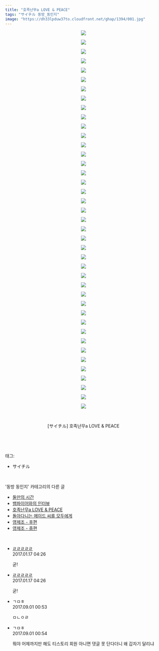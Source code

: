```yaml
---
title: "호족난무a LOVE & PEACE"
tags: "サイチル 동방_동인지"
image: "https://dh33lpduw37to.cloudfront.net/ghap/1394/001.jpg"
---
```

<div class="article">
<p style="text-align: center; clear: none; float: none;"><img src="{{ site.imgserver2 }}/ghap/1394/001.jpg"/></p>
<p style="text-align: center; clear: none; float: none;"><img src="{{ site.imgserver2 }}/ghap/1394/002.jpg"/></p>
<p style="text-align: center; clear: none; float: none;"><img src="{{ site.imgserver2 }}/ghap/1394/003.jpg"/></p>
<p style="text-align: center; clear: none; float: none;"><img src="{{ site.imgserver2 }}/ghap/1394/004.jpg"/></p>
<p style="text-align: center; clear: none; float: none;"><img src="{{ site.imgserver2 }}/ghap/1394/005.jpg"/></p>
<p style="text-align: center; clear: none; float: none;"><img src="{{ site.imgserver2 }}/ghap/1394/006.jpg"/></p>
<p style="text-align: center; clear: none; float: none;"><img src="{{ site.imgserver2 }}/ghap/1394/007.jpg"/></p>
<p style="text-align: center; clear: none; float: none;"><img src="{{ site.imgserver2 }}/ghap/1394/008.jpg"/></p>
<p style="text-align: center; clear: none; float: none;"><img src="{{ site.imgserver2 }}/ghap/1394/009.jpg"/></p>
<p style="text-align: center; clear: none; float: none;"><img src="{{ site.imgserver2 }}/ghap/1394/010.jpg"/></p>
<p style="text-align: center; clear: none; float: none;"><img src="{{ site.imgserver2 }}/ghap/1394/011.jpg"/></p>
<p style="text-align: center; clear: none; float: none;"><img src="{{ site.imgserver2 }}/ghap/1394/012.jpg"/></p>
<p style="text-align: center; clear: none; float: none;"><img src="{{ site.imgserver2 }}/ghap/1394/013.jpg"/></p>
<p style="text-align: center; clear: none; float: none;"><img src="{{ site.imgserver2 }}/ghap/1394/014.jpg"/></p>
<p style="text-align: center; clear: none; float: none;"><img src="{{ site.imgserver2 }}/ghap/1394/015.jpg"/></p>
<p style="text-align: center; clear: none; float: none;"><img src="{{ site.imgserver2 }}/ghap/1394/016.jpg"/></p>
<p style="text-align: center; clear: none; float: none;"><img src="{{ site.imgserver2 }}/ghap/1394/017.jpg"/></p>
<p style="text-align: center; clear: none; float: none;"><img src="{{ site.imgserver2 }}/ghap/1394/018.jpg"/></p>
<p style="text-align: center; clear: none; float: none;"><img src="{{ site.imgserver2 }}/ghap/1394/019.jpg"/></p>
<p style="text-align: center; clear: none; float: none;"><img src="{{ site.imgserver2 }}/ghap/1394/020.jpg"/></p>
<p style="text-align: center; clear: none; float: none;"><img src="{{ site.imgserver2 }}/ghap/1394/021.jpg"/></p>
<p style="text-align: center; clear: none; float: none;"><img src="{{ site.imgserver2 }}/ghap/1394/022.jpg"/></p>
<p style="text-align: center; clear: none; float: none;"><img src="{{ site.imgserver2 }}/ghap/1394/023.jpg"/></p>
<p style="text-align: center; clear: none; float: none;"><img src="{{ site.imgserver2 }}/ghap/1394/024.jpg"/></p>
<p style="text-align: center; clear: none; float: none;"><img src="{{ site.imgserver2 }}/ghap/1394/025.jpg"/></p>
<p style="text-align: center; clear: none; float: none;"><img src="{{ site.imgserver2 }}/ghap/1394/026.jpg"/></p>
<p style="text-align: center; clear: none; float: none;"><img src="{{ site.imgserver2 }}/ghap/1394/027.jpg"/></p>
<p style="text-align: center; clear: none; float: none;"><img src="{{ site.imgserver2 }}/ghap/1394/028.jpg"/></p>
<p style="text-align: center; clear: none; float: none;"><img src="{{ site.imgserver2 }}/ghap/1394/029.jpg"/></p>
<p style="text-align: center; clear: none; float: none;"><img src="{{ site.imgserver2 }}/ghap/1394/030.jpg"/></p>
<p style="text-align: center; clear: none; float: none;"><img src="{{ site.imgserver2 }}/ghap/1394/031.jpg"/></p>
<p style="text-align: center; clear: none; float: none;"><img src="{{ site.imgserver2 }}/ghap/1394/032.jpg"/></p>
<p style="text-align: center; clear: none; float: none;"><img src="{{ site.imgserver2 }}/ghap/1394/033.jpg"/></p>
<p style="text-align: center; clear: none; float: none;"><img src="{{ site.imgserver2 }}/ghap/1394/034.jpg"/></p>
<p style="text-align: center; clear: none; float: none;"><img src="{{ site.imgserver2 }}/ghap/1394/035.jpg"/></p>
<p style="text-align: center; clear: none; float: none;"><img src="{{ site.imgserver2 }}/ghap/1394/036.jpg"/></p>
<p style="text-align: center; clear: none; float: none;"><img src="{{ site.imgserver2 }}/ghap/1394/037.jpg"/></p>
<p style="text-align: center; clear: none; float: none;"><img src="{{ site.imgserver2 }}/ghap/1394/038.jpg"/></p>
<p style="text-align: center; clear: none; float: none;"><img src="{{ site.imgserver2 }}/ghap/1394/039.jpg"/></p>
<p style="text-align: center; clear: none; float: none;"><img src="{{ site.imgserver2 }}/ghap/1394/040.jpg"/></p>
<p style="text-align: center; clear: none; float: none;"><img src="{{ site.imgserver2 }}/ghap/1394/041.jpg"/></p>
<p style="text-align: center; clear: none; float: none;"><br/></p>
<p style="text-align: center; clear: none; float: none;">[サイチル] 호족난무a LOVE &amp; PEACE</p>
<p><br/></p>
</div><br/>
<div class="tagTrail">
<p>태그: </p>
<ul>
<li>サイチル</li>
</ul>
</div><br/>
<div class="another">
<p>'동방 동인지' 카테고리의 다른 글</p>
<ul>
<li><a href="/ghap_1396">둘만의 시간</a></li>
<li><a href="/ghap_1395">뱀파이어와의 인터뷰</a></li>
<li><a href="/ghap_1394">호족난무a LOVE &amp; PEACE</a></li>
<li><a href="/ghap_1393">돌아다니는 메이드 씨를 모두에게</a></li>
<li><a href="/ghap_1391">영제조 - 후편</a></li>
<li><a href="/ghap_1390">영제조 - 중편</a></li>
</ul>
</div><br/>
<div class="cb_module cb_fluid">
<div class="cb_wrt cb_profile">
<div class="comment">
<ul>
<li class="cb_thumb_off" id="comment14893465">
<div class="cb_comment_area">
<div class="cb_info_area">
<div class="cb_section">
<span class="cb_nick_name"> <a href="http:/" onclick="return openLinkInNewWindow(this)">ㄹㄹㄹㄹㄹ</a></span>
</div>
<div class="cb_section">
<span class="cb_date">2017.01.17 04:26 </span>
</div>
</div>
<div class="cb_dsc_comment">
<p class="cb_dsc">
											굳!
										</p>
</div>
</div></li>
<li class="cb_thumb_off" id="comment14893466">
<div class="cb_comment_area">
<div class="cb_info_area">
<div class="cb_section">
<span class="cb_nick_name"> <a href="http:/" onclick="return openLinkInNewWindow(this)">ㄹㄹㄹㄹㄹ</a></span>
</div>
<div class="cb_section">
<span class="cb_date">2017.01.17 04:26 </span>
</div>
</div>
<div class="cb_dsc_comment">
<p class="cb_dsc">
											굳!
										</p>
</div>
</div></li>
<li class="cb_thumb_off" id="comment15073342">
<div class="cb_comment_area">
<div class="cb_info_area">
<div class="cb_section">
<span class="cb_nick_name">ㄱㅁㅎ</span>
</div>
<div class="cb_section">
<span class="cb_date">2017.09.01 00:53 </span>
</div>
</div>
<div class="cb_dsc_comment">
<p class="cb_dsc">
											ㅁㄴㅇㄹ
										</p>
</div>
</div></li>
<li class="cb_thumb_off" id="comment15073343">
<div class="cb_comment_area">
<div class="cb_info_area">
<div class="cb_section">
<span class="cb_nick_name">ㄱㅁㅎ</span>
</div>
<div class="cb_section">
<span class="cb_date">2017.09.01 00:54 </span>
</div>
</div>
<div class="cb_dsc_comment">
<p class="cb_dsc">
											뭐야 어제까지만 해도 티스토리 회원 아니면 댓글 못 단다더니 왜 갑자기 달리냐
										</p>
</div>
</div></li>
</ul>
</div>
</div><!-- commentList close -->
</div><br/>
